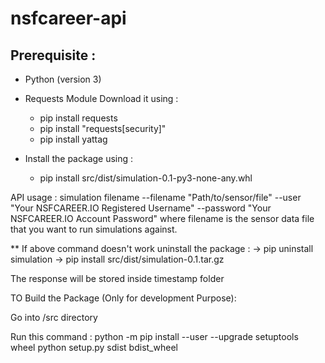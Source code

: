 # nsfcareer-api

## Prerequisite :

- Python (version 3)
- Requests Module Download it using : 
  - pip install requests 
  - pip install "requests[security]" 
  - pip install yattag

- Install the package using : 
  - pip install src/dist/simulation-0.1-py3-none-any.whl

API usage : simulation filename --filename "Path/to/sensor/file" --user "Your NSFCAREER.IO Registered Username" --password "Your NSFCAREER.IO Account Password" where filename is the sensor data file that you want to run simulations against.

** If above command doesn't work uninstall the package : -> pip uninstall simulation -> pip install src/dist/simulation-0.1.tar.gz

The response will be stored inside timestamp folder

TO Build the Package (Only for development Purpose):

Go into /src directory

Run this command : python -m pip install --user --upgrade setuptools wheel python setup.py sdist bdist_wheel
